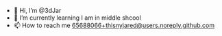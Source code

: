 - 👋 Hi, I’m @3dJar
- 🌱 I’m currently learning I am in middle shcool
- 📫 How to reach me 65688066+thisnyjared@users.noreply.github.com

<!---
thisnyjared/thisnyjared is a ✨ special ✨ repository because its `README.md` (this file) appears on your GitHub profile.
You can click the Preview link to take a look at your changes.
--->
